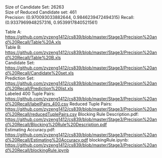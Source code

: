 Size of Candidate Set: 26263  
Size of Reduced Candidate set: 461  
Precision: (0.970093033882644, 0.9846239472494315)
Recall: (0.9337969948257316, 0.9539917840521561)

Table A: https://github.com/zyzeng1412/cs839/blob/master/Stage3/Precision%20and%20Recall/Table%20A.xls  
Table B: https://github.com/zyzeng1412/cs839/blob/master/Stage3/Precision%20and%20Recall/Table%20B.xls  
Candidate Set: https://github.com/zyzeng1412/cs839/blob/master/Stage3/Precision%20and%20Recall/Candidate%20set.xls  
Prediction Set: https://github.com/zyzeng1412/cs839/blob/master/Stage3/Precision%20and%20Recall/Prediction%20list.xls  
Labeled 400 Tuple Pairs: https://github.com/zyzeng1412/cs839/blob/master/Stage3/Precision%20and%20Recall/labelPairs_400.csv
Reduced Tuple Pairs: https://github.com/zyzeng1412/cs839/blob/master/Stage3/Precision%20and%20Recall/reducedTuplePairs.csv
Blocking Rule Description.pdf: https://github.com/zyzeng1412/cs839/blob/master/Stage3/Precision%20and%20Recall/Blocking%20Rule%20Description.pdf   
Estimating Accuracy.pdf: https://github.com/zyzeng1412/cs839/blob/master/Stage3/Precision%20and%20Recall/Estimating%20Accuracy.pdf
blockingRule.ipynb: https://github.com/zyzeng1412/cs839/blob/master/Stage3/Precision%20and%20Recall/blockingRule.ipynb

